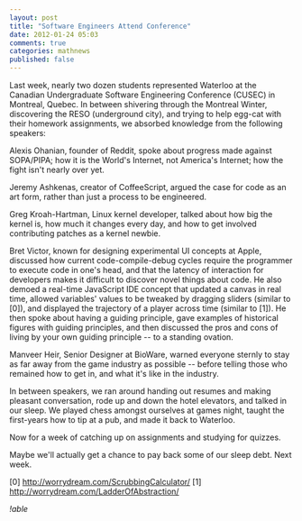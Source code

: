 ```yaml
---
layout: post
title: "Software Engineers Attend Conference"
date: 2012-01-24 05:03
comments: true
categories: mathnews
published: false
---
```


Last week, nearly two dozen students represented Waterloo at the Canadian Undergraduate Software Engineering Conference (CUSEC) in Montreal, Quebec. In between shivering through the Montreal Winter, discovering the RESO (underground city), and trying to help egg-cat with their homework assignments, we absorbed knowledge from the following speakers:

Alexis Ohanian, founder of Reddit, spoke about progress made against SOPA/PIPA; how it is the World's Internet, not America's Internet; how the fight isn't nearly over yet.

Jeremy Ashkenas, creator of CoffeeScript, argued the case for code as an art form, rather than just a process to be engineered.

Greg Kroah-Hartman, Linux kernel developer, talked about how big the kernel is, how much it changes every day, and how to get involved contributing patches as a kernel newbie.

Bret Victor, known for designing experimental UI concepts at Apple, discussed how current code-compile-debug cycles require the programmer to execute code in one's head, and that the latency of interaction for developers makes it difficult to discover novel things about code. He also demoed a real-time JavaScript IDE concept that updated a canvas in real time, allowed variables' values to be tweaked by dragging sliders (similar to [0]), and displayed the trajectory of a player across time (similar to [1]). He then spoke about having a guiding principle, gave examples of historical figures with guiding principles, and then discussed the pros and cons of living by your own guiding principle -- to a standing ovation.

Manveer Heir, Senior Designer at BioWare, warned everyone sternly to stay as far away from the game industry as possible -- before telling those who remained how to get in, and what it's like in the industry.

In between speakers, we ran around handing out resumes and making pleasant conversation, rode up and down the hotel elevators, and talked in our sleep. We played chess amongst ourselves at games night, taught the first-years how to tip at a pub, and made it back to Waterloo.

Now for a week of catching up on assignments and studying for quizzes.

Maybe we'll actually get a chance to pay back some of our sleep debt. Next week.

[0] http://worrydream.com/ScrubbingCalculator/
[1] http://worrydream.com/LadderOfAbstraction/

<em>!able</em>
